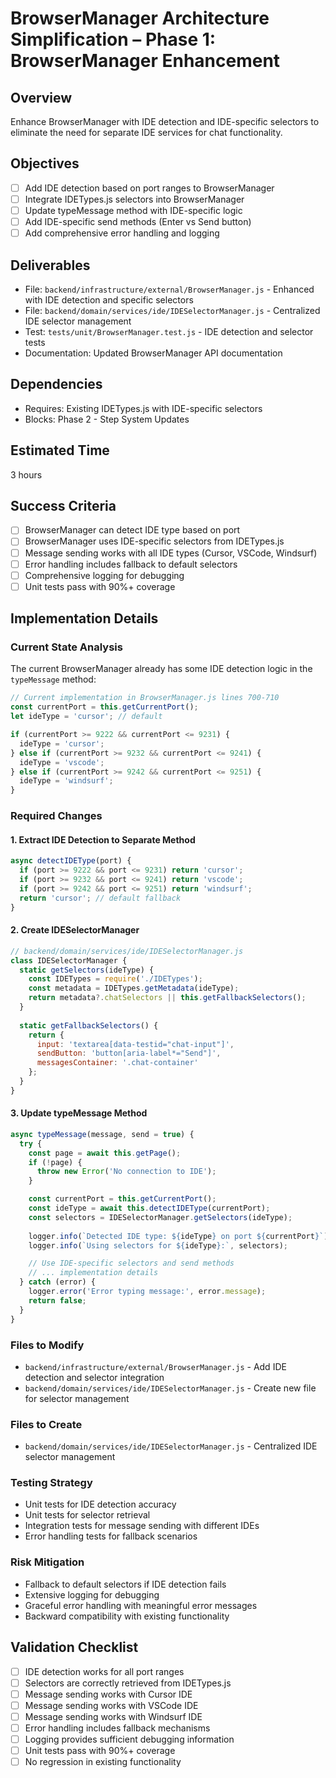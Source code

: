 # BrowserManager Architecture Simplification – Phase 1: BrowserManager Enhancement

## Overview
Enhance BrowserManager with IDE detection and IDE-specific selectors to eliminate the need for separate IDE services for chat functionality.

## Objectives
- [ ] Add IDE detection based on port ranges to BrowserManager
- [ ] Integrate IDETypes.js selectors into BrowserManager
- [ ] Update typeMessage method with IDE-specific logic
- [ ] Add IDE-specific send methods (Enter vs Send button)
- [ ] Add comprehensive error handling and logging

## Deliverables
- File: `backend/infrastructure/external/BrowserManager.js` - Enhanced with IDE detection and specific selectors
- File: `backend/domain/services/ide/IDESelectorManager.js` - Centralized IDE selector management
- Test: `tests/unit/BrowserManager.test.js` - IDE detection and selector tests
- Documentation: Updated BrowserManager API documentation

## Dependencies
- Requires: Existing IDETypes.js with IDE-specific selectors
- Blocks: Phase 2 - Step System Updates

## Estimated Time
3 hours

## Success Criteria
- [ ] BrowserManager can detect IDE type based on port
- [ ] BrowserManager uses IDE-specific selectors from IDETypes.js
- [ ] Message sending works with all IDE types (Cursor, VSCode, Windsurf)
- [ ] Error handling includes fallback to default selectors
- [ ] Comprehensive logging for debugging
- [ ] Unit tests pass with 90%+ coverage

## Implementation Details

### Current State Analysis
The current BrowserManager already has some IDE detection logic in the `typeMessage` method:
```javascript
// Current implementation in BrowserManager.js lines 700-710
const currentPort = this.getCurrentPort();
let ideType = 'cursor'; // default

if (currentPort >= 9222 && currentPort <= 9231) {
  ideType = 'cursor';
} else if (currentPort >= 9232 && currentPort <= 9241) {
  ideType = 'vscode';
} else if (currentPort >= 9242 && currentPort <= 9251) {
  ideType = 'windsurf';
}
```

### Required Changes

#### 1. Extract IDE Detection to Separate Method
```javascript
async detectIDEType(port) {
  if (port >= 9222 && port <= 9231) return 'cursor';
  if (port >= 9232 && port <= 9241) return 'vscode';
  if (port >= 9242 && port <= 9251) return 'windsurf';
  return 'cursor'; // default fallback
}
```

#### 2. Create IDESelectorManager
```javascript
// backend/domain/services/ide/IDESelectorManager.js
class IDESelectorManager {
  static getSelectors(ideType) {
    const IDETypes = require('./IDETypes');
    const metadata = IDETypes.getMetadata(ideType);
    return metadata?.chatSelectors || this.getFallbackSelectors();
  }
  
  static getFallbackSelectors() {
    return {
      input: 'textarea[data-testid="chat-input"]',
      sendButton: 'button[aria-label*="Send"]',
      messagesContainer: '.chat-container'
    };
  }
}
```

#### 3. Update typeMessage Method
```javascript
async typeMessage(message, send = true) {
  try {
    const page = await this.getPage();
    if (!page) {
      throw new Error('No connection to IDE');
    }

    const currentPort = this.getCurrentPort();
    const ideType = await this.detectIDEType(currentPort);
    const selectors = IDESelectorManager.getSelectors(ideType);
    
    logger.info(`Detected IDE type: ${ideType} on port ${currentPort}`);
    logger.info(`Using selectors for ${ideType}:`, selectors);

    // Use IDE-specific selectors and send methods
    // ... implementation details
  } catch (error) {
    logger.error('Error typing message:', error.message);
    return false;
  }
}
```

### Files to Modify
- `backend/infrastructure/external/BrowserManager.js` - Add IDE detection and selector integration
- `backend/domain/services/ide/IDESelectorManager.js` - Create new file for selector management

### Files to Create
- `backend/domain/services/ide/IDESelectorManager.js` - Centralized IDE selector management

### Testing Strategy
- Unit tests for IDE detection accuracy
- Unit tests for selector retrieval
- Integration tests for message sending with different IDEs
- Error handling tests for fallback scenarios

### Risk Mitigation
- Fallback to default selectors if IDE detection fails
- Extensive logging for debugging
- Graceful error handling with meaningful error messages
- Backward compatibility with existing functionality

## Validation Checklist
- [ ] IDE detection works for all port ranges
- [ ] Selectors are correctly retrieved from IDETypes.js
- [ ] Message sending works with Cursor IDE
- [ ] Message sending works with VSCode IDE
- [ ] Message sending works with Windsurf IDE
- [ ] Error handling includes fallback mechanisms
- [ ] Logging provides sufficient debugging information
- [ ] Unit tests pass with 90%+ coverage
- [ ] No regression in existing functionality 